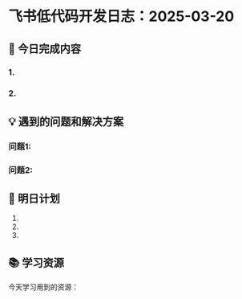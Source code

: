 # 飞书低代码开发日志：2025-03-20

## 🌟 今日完成内容

### 1. 

### 2.

## 💡 遇到的问题和解决方案

### 问题1:

### 问题2:

## 📝 明日计划

1. 
2. 
3. 

## 📚 学习资源

今天学习用到的资源：